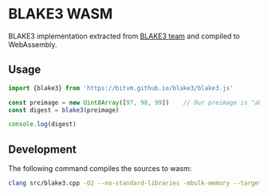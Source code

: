 # BLAKE3 WASM

BLAKE3 implementation extracted from [BLAKE3 team](https://github.com/BLAKE3-team/BLAKE3/blob/master/c/blake3.c) and compiled to WebAssembly.

## Usage
```js
import {blake3} from 'https://bitvm.github.io/blake3/blake3.js'

const preimage = new Uint8Array([97, 98, 99])    // Our preimage is "abc"
const digest = blake3(preimage)

console.log(digest)
```


## Development
The following command compiles the sources to wasm:
```sh
clang src/blake3.cpp -O2 --no-standard-libraries -mbulk-memory --target=wasm32 -Wl,--no-entry -o blake3.wasm
```
